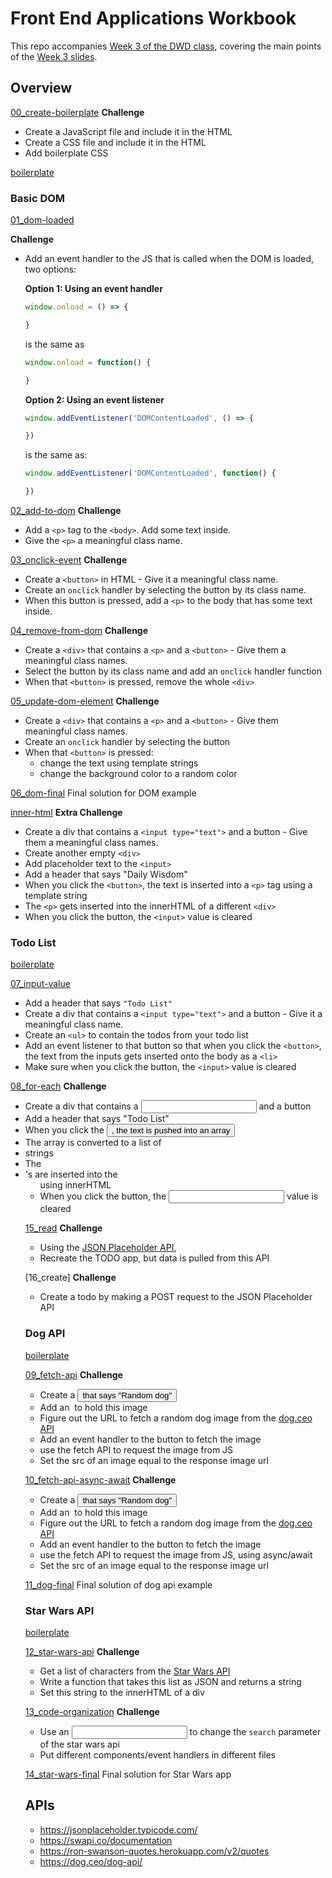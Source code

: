 # Front End Applications Workbook

This repo accompanies [Week 3 of the DWD class](https://github.com/itp-dwd/2020-spring/blob/master/weeks/03_front-end-applications.md), covering the main points of the [Week 3 slides](https://docs.google.com/presentation/d/100WtCNmj6iJA8loNarUAnuLM5LoS09k2WkWhmRGJU_g/edit).


## Overview

[00_create-boilerplate](workbook/00_create-boilerplate)
**Challenge**

* Create a JavaScript file and include it in the HTML
* Create a CSS file and include it in the HTML
* Add boilerplate CSS
  
[boilerplate](workbook/boilerplate)

### Basic DOM

[01_dom-loaded](workbook/01_dom-loaded/index.html)

**Challenge**

* Add an event handler to the JS that is called when the DOM is loaded, two options:

   **Option 1: Using an event handler**
   ```js
   window.onload = () => {

   }
   ```
   is the same as

   ```js
   window.onload = function() {

   }
   ```
   
   **Option 2: Using an event listener**

   ```js
   window.addEventListener('DOMContentLoaded', () => {

   })
   ```
   
   is the same as:
   
   ```js
   window.addEventListener('DOMContentLoaded', function() {

   })
   ```


[02_add-to-dom](workbook/02_add-to-dom/index.html)
**Challenge**

* Add a `<p>` tag to the `<body>`. Add some text inside.
* Give the `<p>` a meaningful class name.

[03_onclick-event](workbook/basic-dom/02_onclick-event/index.html)
**Challenge**

* Create a `<button>` in HTML - Give it a meaningful class name.
* Create an `onclick` handler by selecting the button by its class name.
* When this button is pressed, add a `<p>` to the body that has some text inside.

[04_remove-from-dom](workbook/basic-dom/03_remove-from-dom/index.html)
**Challenge**

* Create a `<div>` that contains a `<p>` and a `<button>` - Give them a meaningful class names.
* Select the button by its class name and add an `onclick` handler function
* When that `<button>` is pressed, remove the whole `<div>`

[05_update-dom-element](workbook/basic-dom/04_update-dom-element/index.html)
**Challenge**

* Create a `<div>` that contains a `<p>` and a `<button>` - Give them meaningful class names.
* Create an `onclick` handler by selecting the button
* When that `<button>` is pressed: 
  * change the text using template strings
  * change the background color to a random color

[06_dom-final](workbook/05_dom-final_/index.html)
Final solution for DOM example

[inner-html](workbook/basic-dom/inner-html)
**Extra Challenge**
* Create a div that contains a `<input type="text">` and a button  - Give them a meaningful class names.
* Create another empty `<div>`
* Add placeholder text to the `<input>`
* Add a header that says "Daily Wisdom"
* When you click the `<button>`, the text is inserted into a `<p>` tag using a template string
* The `<p>` gets inserted into the innerHTML of a different `<div>`
* When you click the button, the `<input>` value is cleared

### Todo List
[boilerplate](workbook/boilerplate)

[07_input-value](workbook/07_input-value/index.html)
* Add a header that says `"Todo List"`
* Create a div that contains a `<input type="text">` and a button - Give it a meaningful class name.
* Create an `<ul>` to contain the todos from your todo list
* Add an event listener to that button so that when you click the `<button>`, the text from the inputs gets inserted onto the body as a `<li>`
* Make sure when you click the button, the `<input>` value is cleared

[08_for-each](workbook/08_for-each/index.html)
**Challenge**
* Create a div that contains a <input type="text"> and a button
* Add a header that says "Todo List"
* When you click the <button>, the text is pushed into an array
* The array is converted to a list of <li> strings
* The <li>'s are inserted into the <ul> using innerHTML
* When you click the button, the <input> value is cleared

[15_read](workbook/13_read/index.html)
**Challenge**
* Using the [JSON Placeholder API](https://jsonplaceholder.typicode.com),
* Recreate the TODO app, but data is pulled from this API

[16_create]
**Challenge**
* Create a todo by making a POST request to the JSON Placeholder API

### Dog API
[boilerplate](workbook/dog-api/boilerplate)

[09_fetch-api](workbook/dog-api/09_fetch-api/index.html)
**Challenge**
* Create a <button> that says "Random dog"
* Add an <img> to hold this image
* Figure out the URL to fetch a random dog image from the [dog.ceo API](https://dog.ceo/dog-api/)
* Add an event handler to the button to fetch the image
* use the fetch API to request the image from JS
* Set the src of an image equal to the response image url

[10_fetch-api-async-await](workbook/dog-api/10_fetch-api-async-await/index.html)
**Challenge**
* Create a <button> that says "Random dog"
* Add an <img> to hold this image
* Figure out the URL to fetch a random dog image from the [dog.ceo API](https://dog.ceo/dog-api/)
* Add an event handler to the button to fetch the image
* use the fetch API to request the image from JS, using async/await
* Set the src of an image equal to the response image url

[11_dog-final](workbook/dog-api/11_dog-final)
Final solution of dog api example

### Star Wars API
[boilerplate](workbook/star-wars-api/boilerplate)

[12_star-wars-api](workbook/star-wars-api/12_star-wars-api/index.html)
**Challenge**
* Get a list of characters from the [Star Wars API](https://swapi.co/api/)
* Write a function that takes this list as JSON and returns a string
* Set this string to the innerHTML of a div

[13_code-organization](workbook/star-wars-api/13_code-organization/index.html)
**Challenge**
* Use an <input> to change the `search` parameter of the star wars api
* Put different components/event handlers in different files

[14_star-wars-final](workbook/star-wars-api/14_star-wars-final)
Final solution for Star Wars app

## APIs
* https://jsonplaceholder.typicode.com/
* https://swapi.co/documentation
* https://ron-swanson-quotes.herokuapp.com/v2/quotes
* https://dog.ceo/dog-api/